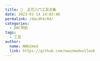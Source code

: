 ```yaml
---
title: 🏹  五花八门工具合集
date: 2023-01-14 14:03:46
permalink: /dacdh4/04/
categories: 
  - DAC导航
tags: 
  - 工具
author: 
  name: NWUzmed
  link: https://github.com/nwuzmedoutlook
---
```


<ClientOnly>
  <Card :cardData="cardData0" :cardListSize=4 carTitlColor="#000" carHoverColor="#000" />
</ClientOnly>

<script>
export default {
  data() {
    return {
      cardData0: [
{id: "0", cardSrc: "https://zh.wikihow.com/", cardImgSrc: "https://api.xinac.net/icon/?url=https://zh.wikihow.com/", cardName: "wikiHow", cardContent: "你可以信赖的万事指南",},
{cardSrc: "http://beizhu.qqhbx.com/", cardImgSrc: "https://api.xinac.net/icon/?url=http://beizhu.qqhbx.com/", cardName: "符号基地", cardContent: "特殊符号大全 特殊表情符号 好友备注符号",},
{cardSrc: "http://www.baofengjihuo.com/", cardImgSrc: "https://api.xinac.net/icon/?url=http://www.baofengjihuo.com/", cardName: "暴风激活工具", cardContent: "永久激活所有Windows系统和Office软件",},
{cardSrc: "http://ajihuo.com/", cardImgSrc: "https://api.xinac.net/icon/?url=http://ajihuo.com/", cardName: "Jetbrains永久激话", cardContent: "永久免费提供Intellij idea激活码2020,idea激活码2021,pycharm激活码2020,pycharm激活码2021,phpstorm激活码2020,phpstorm激活码2021,webstorm激活码2020,webstorm激活码2021等jetbrains相关产品激活码。",},
{cardSrc: "http://www.toolfk.com/", cardImgSrc: "https://api.xinac.net/icon/?url=http://www.toolfk.com/", cardName: "工具人", cardContent: "TOOLFK在线工具人",},
{cardSrc: "https://www.zxgj.cn/", cardImgSrc: "https://api.xinac.net/icon/?url=https://www.zxgj.cn/", cardName: "在线工具网", cardContent: "工作生活好帮手",},
{cardSrc: "https://cli.im/", cardImgSrc: "https://api.xinac.net/icon/?url=https://cli.im/", cardName: "草料二维码生成器", cardContent: "努力把二维码技术变成简单实用的产品",},
{cardSrc: "https://www.toolnb.com/", cardImgSrc: "https://api.xinac.net/icon/?url=https://www.toolnb.com/", cardName: "爱资料在线工具", cardContent: "好用的在线工具箱",},
{cardSrc: "https://www.cilin.org/", cardImgSrc: "https://api.xinac.net/icon/?url=https://www.cilin.org/", cardName: "词林在线词典", cardContent: "在线词典|近义词词典|诗词典故|翻译词典",},
{cardSrc: "https://www.zdic.net/", cardImgSrc: "https://api.xinac.net/icon/?url=https://www.zdic.net/", cardName: "漢典", cardContent: "汉典 | 古籍 | 诗词 | 书法 | 通识",},
{cardSrc: "https://jingzhunyun.com/", cardImgSrc: "https://api.xinac.net/icon/?url=https://jingzhunyun.com/", cardName: "精准云工具", cardContent: "在线工具大全",},
{cardSrc: "http://www.iamwawa.cn/", cardImgSrc: "https://api.xinac.net/icon/?url=http://www.iamwawa.cn/", cardName: "蛙蛙工具", cardContent: "便捷的在线工具集合网站",},
{cardSrc: "https://www.tool22.com/", cardImgSrc: "https://api.xinac.net/icon/?url=https://www.tool22.com/", cardName: "兔二工具", cardContent: "一个很有范的工具合集",},
{cardSrc: "http://tool.ycyuan.cn/", cardImgSrc: "https://api.xinac.net/icon/?url=http://tool.ycyuan.cn/", cardName: "异次元工具", cardContent: "异次元工具",},
{cardSrc: "http://www.gjw123.com/", cardImgSrc: "https://api.xinac.net/icon/?url=http://www.gjw123.com/", cardName: "工具123", cardContent: "在线工具_第一家纯在线免安装的工具网站【免费使用】",},
{cardSrc: "http://www.jisuanqiol.com/", cardImgSrc: "https://api.xinac.net/icon/?url=http://www.jisuanqiol.com/", cardName: "懒人计算器", cardContent: "在线计算器-科学计算器在线使用",},
{cardSrc: "https://www.0016.com.cn/", cardImgSrc: "https://api.xinac.net/icon/?url=https://www.0016.com.cn/", cardName: "生活小工具网", cardContent: "您的贴身生活必备工具",},
{cardSrc: "https://www.lmcjl.com/", cardImgSrc: "https://api.xinac.net/icon/?url=https://www.lmcjl.com/", cardName: "LmCjl在线工具", cardContent: "LmCjl在线工具",},
{cardSrc: "https://www.67tool.com/", cardImgSrc: "https://api.xinac.net/icon/?url=https://www.67tool.com/", cardName: "67工具网", cardContent: "致力打造即用即走型在线工具箱",},
{cardSrc: "http://www.woobx.cn/", cardImgSrc: "https://api.xinac.net/icon/?url=http://www.woobx.cn/", cardName: "一个木函", cardContent: "谱写美丽与强大的极致 专业效率集成工具",},
{cardSrc: "https://getquicker.net/", cardImgSrc: "https://api.xinac.net/icon/?url=https://getquicker.net/", cardName: "Quicker", cardContent: "Quicker软件 您的指尖工具箱",},
{cardSrc: "https://u.tools/", cardImgSrc: "https://api.xinac.net/icon/?url=https://u.tools/", cardName: "uTools", cardContent: "你的生产力工具集",},
{cardSrc: "http://edu.yanfabu.com/tools/theory", cardImgSrc: "https://api.xinac.net/icon/?url=http://edu.yanfabu.com/tools/theory", cardName: "公式计算-研发埠", cardContent: "理论公式大全",},
{cardSrc: "http://www.ab126.com/", cardImgSrc: "https://api.xinac.net/icon/?url=http://www.ab126.com/", cardName: "在线计算器", cardContent: "科学计算器在线使用-数学-根号-三角形-函数-公式-时间-面积-体积",},
{cardSrc: "https://tool.yovisun.com/", cardImgSrc: "https://api.xinac.net/icon/?url=https://tool.yovisun.com/", cardName: "YoviSun工具集", cardContent: "YoviSun工具集",},
{cardSrc: "https://tools.kalvinbg.cn/", cardImgSrc: "https://api.xinac.net/icon/?url=https://tools.kalvinbg.cn/", cardName: "Kalvin在线工具", cardContent: "有趣及实用的工具箱",},
{cardSrc: "http://toolwa.com/", cardImgSrc: "https://api.xinac.net/icon/?url=http://toolwa.com/", cardName: "工具哇！", cardContent: "在线工具集",},
{cardSrc: "https://tool.yijingying.com/", cardImgSrc: "https://api.xinac.net/icon/?url=https://tool.yijingying.com/", cardName: "Healer的工具箱", cardContent: "Healer的工具箱",},
{cardSrc: "http://tool.mkblog.cn/", cardImgSrc: "https://api.xinac.net/icon/?url=http://tool.mkblog.cn/", cardName: "孟坤工具箱", cardContent: "孟坤工具箱",},
{cardSrc: "http://www.toolzl.com/", cardImgSrc: "https://api.xinac.net/icon/?url=http://www.toolzl.com/", cardName: "在线工具资料箱", cardContent: "让生活变得更有效率！",},
{cardSrc: "https://tools.miku.ac/", cardImgSrc: "https://api.xinac.net/icon/?url=https://tools.miku.ac/", cardName: "MikuTools", cardContent: "一个轻量的工具集合",},
{cardSrc: "http://24mail.chacuo.net/", cardImgSrc: "https://api.xinac.net/icon/?url=http://24mail.chacuo.net/", cardName: "查错IT网", cardContent: "web开发工具 格式化工具 文字工具 网络工具 实用工具 邮箱工具 编码转换 加密解密",},
{cardSrc: "https://kfd.me/", cardImgSrc: "https://api.xinac.net/icon/?url=https://kfd.me/", cardName: "KFD", cardContent: "Welcome to KFD! I'm KFC++ !",},
{cardSrc: "https://met.red/", cardImgSrc: "https://api.xinac.net/icon/?url=https://met.red/", cardName: "遇见数据仓库|", cardContent: "遇见工具|IP地址精确查询|WIFI精确查询|在线语音识别|梦幻藏宝阁估价|福利资源",},
{cardSrc: "http://webdemo.myscript.com/", cardImgSrc: "https://api.xinac.net/icon/?url=http://webdemo.myscript.com/", cardName: "MyScript", cardContent: "Math、Write、Diagram",},
{cardSrc: "http://www.chvacuum.com/tools/pressure.html", cardImgSrc: "https://api.xinac.net/icon/?url=http://www.chvacuum.com/tools/pressure.html", cardName: "计量单位在线换算", cardContent: "压力、功率、面积、能量……",},
{cardSrc: "http://www.itswebtime.com/", cardImgSrc: "https://api.xinac.net/icon/?url=http://www.itswebtime.com/", cardName: "在线时钟", cardContent: "北京时间在线时钟秒表",},
{cardSrc: "https://www.911cha.com/", cardImgSrc: "https://api.xinac.net/icon/?url=https://www.911cha.com/", cardName: "911查询", cardContent: "免费实用查询工具大全网站",},
{cardSrc: "http://zhongxinzhiyuan.cn/yiqing_real_time_map.html", cardImgSrc: "https://api.xinac.net/icon/?url=http://zhongxinzhiyuan.cn/yiqing_real_time_map.html", cardName: "新型冠状病毒肺炎疫情", cardContent: "新冠疫情实时数据",},
{cardSrc: "http://covid-19.lzu.edu.cn/", cardImgSrc: "https://api.xinac.net/icon/?url=http://covid-19.lzu.edu.cn/", cardName: "新冠疫情全球预测", cardContent: "西部生态安全省部共建协同创新中心",},
{cardSrc: "https://www.arcgis.com/apps/opsdashboard/index.html#/bda7594740fd40299423467b48e9ecf6", cardImgSrc: "https://api.xinac.net/icon/?url=https://www.arcgis.com/apps/opsdashboard/index.html#/bda7594740fd40299423467b48e9ecf6", cardName: "2019-nCoV", cardContent: "Coronavirus COVID-19",},
{cardSrc: "http://www.aiivip.com/", cardImgSrc: "https://api.xinac.net/icon/?url=http://www.aiivip.com/", cardName: "AII文章生成器", cardContent: "免费在线AI文章生成器-自媒体软文原创生成工具",},
{cardSrc: "https://suulnnka.github.io/BullshitGenerator/index.html?%E4%B8%BB%E9%A2%98=%E6%88%91%E5%A5%BD%E5%96%9C%E6%AC%A2%E4%BD%A0%E5%95%8A&amp;%E9%9A%8F%E6%9C%BA%E7%A7%8D%E5%AD%90=4242492515", cardImgSrc: "https://api.xinac.net/icon/?url=https://suulnnka.github.io/BullshitGenerator/index.html?%E4%B8%BB%E9%A2%98=%E6%88%91%E5%A5%BD%E5%96%9C%E6%AC%A2%E4%BD%A0%E5%95%8A&amp;%E9%9A%8F%E6%9C%BA%E7%A7%8D%E5%AD%90=4242492515", cardName: "狗屁不通文章生成器", cardContent: "狗屁不通文章生成器",},
{cardSrc: "https://www.aichpoem.com/#/shisanbai/poem", cardImgSrc: "https://api.xinac.net/icon/?url=https://www.aichpoem.com/#/shisanbai/poem", cardName: "AI作诗", cardContent: "诗三百·人工智能在线诗歌写作平台",},
{cardSrc: "https://app.inferkit.com/demo", cardImgSrc: "https://api.xinac.net/icon/?url=https://app.inferkit.com/demo", cardName: "InferKit", cardContent: "Talk to Transformer",},
{cardSrc: "http://www.aliyeti.cn/wordtoemoji.html", cardImgSrc: "https://api.xinac.net/icon/?url=http://www.aliyeti.cn/wordtoemoji.html", cardName: "在线文字转emoji表情", cardContent: "提供在线文字，包括成语、明星名字、歌名、书名等转换成emoji表情图片",},
{cardSrc: "http://www.zhipaiwu.com/", cardImgSrc: "https://api.xinac.net/icon/?url=http://www.zhipaiwu.com/", cardName: "纸牌屋伪原创", cardContent: "伪原创检测_在线伪原创_伪原创工具",},
{cardSrc: "https://www.aigei.com/bgremover", cardImgSrc: "https://api.xinac.net/icon/?url=https://www.aigei.com/bgremover", cardName: "BgRemover", cardContent: "在线图片去底工具",},
{cardSrc: "https://www.remove.bg/", cardImgSrc: "https://api.xinac.net/icon/?url=https://www.remove.bg/", cardName: "remove.bg", cardContent: "Remove Background from Image",},
{cardSrc: "https://www.tutieshi.com/", cardImgSrc: "https://api.xinac.net/icon/?url=https://www.tutieshi.com/", cardName: "图贴士", cardContent: "在线图片压缩_视频转GIF软件_GIF裁剪合成工具",},
{cardSrc: "https://www.sosogif.com/tool/", cardImgSrc: "https://api.xinac.net/icon/?url=https://www.sosogif.com/tool/", cardName: "搜搜GIF", cardContent: "动起来的才是画面- GIF工具",},
{cardSrc: "http://seal.ssjjss.com/", cardImgSrc: "https://api.xinac.net/icon/?url=http://seal.ssjjss.com/", cardName: "公章专家", cardContent: "公司电子印章图片生成器_印章在线制作大师",},
{cardSrc: "http://www.shenfendaquan.com/", cardImgSrc: "https://api.xinac.net/icon/?url=http://www.shenfendaquan.com/", cardName: "外国身份生成器", cardContent: "美国身份证生成，美国人地址信息生成-世界各国身份信息、地址、信用卡生成器",},
{cardSrc: "http://www.zhongguosou.com/", cardImgSrc: "https://api.xinac.net/icon/?url=http://www.zhongguosou.com/", cardName: "众果搜", cardContent: "众多个人成果搜集整理：个人在学习教育、快捷办公、网页设计、文档处理等软件使用和在线网页小工具编写等。",},
{cardSrc: "https://www.moage.cn/", cardImgSrc: "https://api.xinac.net/icon/?url=https://www.moage.cn/", cardName: "美寄词云", cardContent: "中文文字云,Word Art Cloud,标签云词云在线生成器",},
{cardSrc: "http://www.tianox.com/", cardImgSrc: "https://api.xinac.net/icon/?url=http://www.tianox.com/", cardName: "天牛表白网", cardContent: "让爱更简单 表白网页免费在线制作",},
{cardSrc: "http://www.51bbw.cn/index.html", cardImgSrc: "https://api.xinac.net/icon/?url=http://www.51bbw.cn/index.html", cardName: "我要表白网", cardContent: "最浪漫的表白网页在线生成网站",},
{cardSrc: "http://www.biaobaishike.com/", cardImgSrc: "https://api.xinac.net/icon/?url=http://www.biaobaishike.com/", cardName: "表白时刻", cardContent: "表白网页在线制作_创意表白",},
{cardSrc: "https://wanneng.run/cn/", cardImgSrc: "https://api.xinac.net/icon/?url=https://wanneng.run/cn/", cardName: "万能命令", cardContent: "快捷寻找和直达你想要的各类工具",},
{cardSrc: "http://dns.xsazz.com/", cardImgSrc: "https://api.xinac.net/icon/?url=http://dns.xsazz.com/", cardName: "刷赞平台", cardContent: "抖音、快手等刷赞",},
{cardSrc: "https://link.hhtjim.com/", cardImgSrc: "https://api.xinac.net/icon/?url=https://link.hhtjim.com/", cardName: "HHTJim's部落格 Web App", cardContent: "外链转换工具 | 分享链接转直链",},
{cardSrc: "https://bbs.rainmeter.cn/", cardImgSrc: "https://api.xinac.net/icon/?url=https://bbs.rainmeter.cn/", cardName: "Rainmeter", cardContent: "雨滴美化社区，中国最具影响力的美化论坛",},
{cardSrc: "http://www.25os.com/", cardImgSrc: "https://api.xinac.net/icon/?url=http://www.25os.com/", cardName: "WebOS平台", cardContent: "网络应用休闲平台",},
{cardSrc: "https://123apps.com/cn/", cardImgSrc: "https://api.xinac.net/icon/?url=https://123apps.com/cn/", cardName: "123apps", cardContent: "免费网络应用",},
{cardSrc: "http://www.turingapi.com/", cardImgSrc: "https://api.xinac.net/icon/?url=http://www.turingapi.com/", cardName: "图灵机器人", cardContent: "智能好用的聊天机器人",},
{cardSrc: "http://cloud.xiaoi.com/", cardImgSrc: "https://api.xinac.net/icon/?url=http://cloud.xiaoi.com/", cardName: "iBot Cloud", cardContent: "小i机器人云平台|智能机器人|智能问答|智能客服|客服机器人",},
{cardSrc: "https://bbs.52svip.cn/", cardImgSrc: "https://api.xinac.net/icon/?url=https://bbs.52svip.cn/", cardName: "晨风机器人论坛", cardContent: "晨风机器人论坛",},
{cardSrc: "https://www.yesaaa.com/web/index.php?c=account&amp;a=welcome&amp;", cardImgSrc: "https://api.xinac.net/icon/?url=https://www.yesaaa.com/web/index.php?c=account&amp;a=welcome&amp;", cardName: "Yesaaa微赢", cardContent: "微信上墙，现场大屏幕抽奖",},
{cardSrc: "https://www.weiyoubot.cn/", cardImgSrc: "https://api.xinac.net/icon/?url=https://www.weiyoubot.cn/", cardName: "微友助手", cardContent: "安全稳定国内领先微信群管家",},
{cardSrc: "http://www.downfi.com/video/", cardImgSrc: "https://api.xinac.net/icon/?url=http://www.downfi.com/video/", cardName: "小视频下载", cardContent: "抖音、快手等短视频链接复制即下载",},
{cardSrc: "http://v.ranks.xin/", cardImgSrc: "https://api.xinac.net/icon/?url=http://v.ranks.xin/", cardName: "V视频助手", cardContent: "一键下载在线视频，支持VIP",},
{cardSrc: "https://www.wufoo.com/", cardImgSrc: "https://api.xinac.net/icon/?url=https://www.wufoo.com/", cardName: "Wufoo", cardContent: "具有云存储数据库的在线表单生成器",},
{cardSrc: "https://www.aies.cn/", cardImgSrc: "https://api.xinac.net/icon/?url=https://www.aies.cn/", cardName: "在线繁体字转换器", cardContent: "简体转繁体或繁体转简体",},
{cardSrc: "https://yayun.la/", cardImgSrc: "https://api.xinac.net/icon/?url=https://yayun.la/", cardName: "押韵助手", cardContent: "在线查询押韵的字、词、诗、歌",},
{cardSrc: "http://wanmeiyunjiao.com/", cardImgSrc: "https://api.xinac.net/icon/?url=http://wanmeiyunjiao.com/", cardName: "完美韵脚", cardContent: "让押韵变得简单",},
{cardSrc: "https://tool.misiyu.cn/", cardImgSrc: "https://api.xinac.net/icon/?url=https://tool.misiyu.cn/", cardName: "迷思雨工具", cardContent: "用心的做每一款工具",},
{cardSrc: "http://www.jiqie.com/", cardImgSrc: "https://api.xinac.net/icon/?url=http://www.jiqie.com/", cardName: "头像制作", cardContent: "在线非主流动态闪图设计",},
{cardSrc: "http://www.jiqie.com/d/26.htm", cardImgSrc: "https://api.xinac.net/icon/?url=http://www.jiqie.com/d/26.htm", cardName: "急切网", cardContent: "傻瓜式仿真荣誉证书在线制作",},
{cardSrc: "http://www.yinzhang8.com.cn/seal/", cardImgSrc: "https://api.xinac.net/icon/?url=http://www.yinzhang8.com.cn/seal/", cardName: "印章在线制作", cardContent: "印章在线制作，免费生成",},
{cardSrc: "https://www.tuhaokuai.com/", cardImgSrc: "https://api.xinac.net/icon/?url=https://www.tuhaokuai.com/", cardName: "图好快", cardContent: "支持GIF动图压缩，PNG压缩，JPG压缩，可精确控制照片的长宽和大小。",},
{cardSrc: "https://zh.clippingmagic.com/", cardImgSrc: "https://api.xinac.net/icon/?url=https://zh.clippingmagic.com/", cardName: "Clipping Magic", cardContent: "在线删除图像背景",},
{cardSrc: "https://www.52doutu.cn/", cardImgSrc: "https://api.xinac.net/icon/?url=https://www.52doutu.cn/", cardName: "我爱斗图", cardContent: "斗图表情包在线制作",},
{cardSrc: "https://www.soogif.com/", cardImgSrc: "https://api.xinac.net/icon/?url=https://www.soogif.com/", cardName: "soogif动图", cardContent: "gif动态图片搜索引擎_在线一键制作压缩动图表情工具！",},
{cardSrc: "https://qwerty.kaiyi.cool/", cardImgSrc: "https://api.xinac.net/icon/?url=https://qwerty.kaiyi.cool/", cardName: "Qwerty Learner", cardContent: "练打字，记单词",},
{cardSrc: "https://lab.magiconch.com/", cardImgSrc: "https://api.xinac.net/icon/?url=https://lab.magiconch.com/", cardName: "神奇海螺试验场", cardContent: "卜卜口",},
{cardSrc: "https://getsimnum.caict.ac.cn/", cardImgSrc: "https://api.xinac.net/icon/?url=https://getsimnum.caict.ac.cn/", cardName: "一证通查", cardContent: "免费为用户查询本人身份证名下电话卡数量",},
{cardSrc: "https://win11.blueedge.me/", cardImgSrc: "https://api.xinac.net/icon/?url=https://win11.blueedge.me/", cardName: "Windows11inReact", cardContent: "Win11系统在线体验",},
{cardSrc: "https://www.yasuotu.com/zoom", cardImgSrc: "https://api.xinac.net/icon/?url=https://www.yasuotu.com/zoom", cardName: "压缩图", cardContent: "图片放大 图片无损放大 智能高清图片放大工具",},
{cardSrc: "https://bigjpg.com/", cardImgSrc: "https://api.xinac.net/icon/?url=https://bigjpg.com/", cardName: "Bigjpg", cardContent: "使用人工智能深度卷积神经网络(CNN)无损放大图片",},
{cardSrc: "https://www.weiciyun.com/", cardImgSrc: "https://api.xinac.net/icon/?url=https://www.weiciyun.com/", cardName: "微词云", cardContent: "简单强大的文字云艺术生成器",},
{cardSrc: "https://guiderank-app.com/", cardImgSrc: "https://api.xinac.net/icon/?url=https://guiderank-app.com/", cardName: "盖得", cardContent: "权威的公正测评机构",},
{cardSrc: "https://zxso.net/", cardImgSrc: "https://api.xinac.net/icon/?url=https://zxso.net/", cardName: "风雪工具站", cardContent: "风雪工具站",},
{cardSrc: "https://cli.im/deqr/", cardImgSrc: "https://api.xinac.net/icon/?url=https://cli.im/deqr/", cardName: "二维码解码器", cardContent: "草料二维码解码器",},
{cardSrc: "https://www.erweicaihong.cn/", cardImgSrc: "https://api.xinac.net/icon/?url=https://www.erweicaihong.cn/", cardName: "二维彩虹", cardContent: "在线二维码生成器，微信二维码图片在线生成",},
{cardSrc: "https://jiema.wwei.cn/", cardImgSrc: "https://api.xinac.net/icon/?url=https://jiema.wwei.cn/", cardName: "微微二维码", cardContent: "在线二维码解码器 二维码安全检测工具",},
{cardSrc: "在线批量查询工具大全", cardImgSrc: "https://api.xinac.net/icon/?url=在线批量查询工具大全", cardName: "搜收录网", cardContent: "http://www.soshoulu.com/",},
{cardSrc: "https://it365.gitlab.io/zh-cn/", cardImgSrc: "https://api.xinac.net/icon/?url=https://it365.gitlab.io/zh-cn/", cardName: "it365工具箱", cardContent: "简易的工具箱",},
{cardSrc: "https://www.apkeditor.cn/###", cardImgSrc: "https://api.xinac.net/icon/?url=https://www.apkeditor.cn/###", cardName: "安卓修改大师官网", cardContent: "首款定制任何安卓应用的神器!",},
{cardSrc: "http://www.androidmnq.cn/", cardImgSrc: "https://api.xinac.net/icon/?url=http://www.androidmnq.cn/", cardName: "安卓模拟器", cardContent: "安卓模拟器排行榜",},
{cardSrc: "https://snapdrop.net/", cardImgSrc: "https://api.xinac.net/icon/?url=https://snapdrop.net/", cardName: "Snapdrop", cardContent: "Open Snapdrop on other devices to send files",},
{cardSrc: "http://mfiles.maokebing.com/", cardImgSrc: "https://api.xinac.net/icon/?url=http://mfiles.maokebing.com/", cardName: "爱传送", cardContent: "『文件传送』『文件管理』和 『剪切板同步』工具",},
{cardSrc: "https://ie.icoa.cn/", cardImgSrc: "https://api.xinac.net/icon/?url=https://ie.icoa.cn/", cardName: "浏览器内核检测工具", cardContent: "Browser kernel v2.1 测试查看浏览器内核版本",},
{cardSrc: "https://ai.12348.gov.cn/pc/", cardImgSrc: "https://api.xinac.net/icon/?url=https://ai.12348.gov.cn/pc/", cardName: "智能法律咨询", cardContent: "中国法律服务网",},
{cardSrc: "https://xuenb.com/", cardImgSrc: "https://api.xinac.net/icon/?url=https://xuenb.com/", cardName: "学网查询", cardContent: "在线实用查询工具",},
{cardSrc: "https://mathsolver.microsoft.com/zh", cardImgSrc: "https://api.xinac.net/icon/?url=https://mathsolver.microsoft.com/zh", cardName: "数学求解器", cardContent: "Microsoft数学问题求解器和计算器",},
      ],
    };
  },
};
</script>
